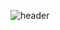 ![header](https://capsule-render.vercel.app/api?type=venom&color=timeGradient&text=Welcome%20to%20BAN2ARU's%20GitHub%20&animation=twinkling&fontSize=40&fontAlignY=50&fontAlign=50&height=180)

<!--
**BAN2ARU/BAN2ARU** is a ✨ _special_ ✨ repository because its `README.md` (this file) appears on your GitHub profile.

Here are some ideas to get you started:

- 🔭 I’m currently working on ...
- 🌱 I’m currently learning ...
- 👯 I’m looking to collaborate on ...
- 🤔 I’m looking for help with ...
- 💬 Ask me about ...
- 📫 How to reach me: ...
- 😄 Pronouns: ...
- ⚡ Fun fact: ...
-->


